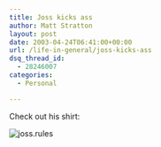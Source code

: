 ```yaml
---
title: Joss kicks ass
author: Matt Stratton
layout: post
date: 2003-04-24T06:41:00+00:00
url: /life-in-general/joss-kicks-ass
dsq_thread_id:
  - 28246007
categories:
  - Personal

---
```

Check out his shirt:

![joss.rules][1]

 [1]: http://www.slayage.com/news/images/joss_whedon_buffy_closed.jpg